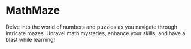 # MathMaze

Delve into the world of numbers and puzzles as you navigate through intricate mazes. Unravel math mysteries, enhance your skills, and have a blast while learning!
